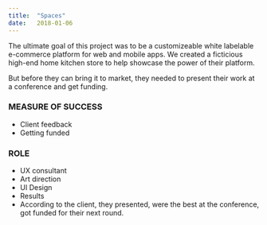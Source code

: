 ```yaml
---
title:  "Spaces"
date:   2018-01-06
---
```


The ultimate goal of this project was to be a customizeable white labelable e-commerce platform for web and mobile apps. We created a ficticious high-end home kitchen store to help showcase the power of their platform.

But before they can bring it to market, they needed to present their work at a conference and get funding.

### MEASURE OF SUCCESS
  * Client feedback
  * Getting funded
### ROLE
  * UX consultant
  * Art direction
  * UI Design
  * Results
  * According to the client, they presented, were the best at the conference, got funded for their next round.